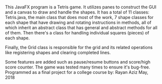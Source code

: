 This JavaFX program is a Tetris game.
It utilizes panes to construct the GUI and a canvas to draw and handle the shapes. It has a total of 11 classes: Tetris.java, the main class that does most of the work, 7 shape classes for each shape that have drawing and rotating instructions in methods, all of which inherit an abstract class that has general and abstract methods for all of them. Then there's a class for handling individual squares (pieces) of each shape.

Finally, the Grid class is responsible for the grid and its related operations like registering shapes and clearing completed lines.

Some features are added such as pause/resume buttons and score/high score counter. The game was tested many times to ensure it's bug-free.
Programmed as a final project for a college course by:
Rayan Aziz
May, 2018
